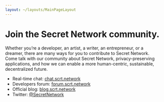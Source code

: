 ```yaml
---
layout: ~/layouts/MainPageLayout
---
```


<template v-slot:title>

## Community

</template>

<slim-column>

# Join the Secret Network community.

Whether you’re a developer, an artist, a writer, an entrepreneur, or a dreamer, there are many ways for you to contribute to Secret Network. Come talk with our community about Secret Network, privacy-preserving applications, and how we can enable a more human-centric, sustainable, decentralized future.

* Real-time chat:  [chat.scrt.network](https://chat.scrt.network/) 
* Developers forum:  [forum.scrt.network](https://forum.scrt.network/) 
* Official blog:  [blog.scrt.network](https://blog.scrt.network/) 
* Twitter:  [@SecretNetwork](https://twitter.com/SecretNetwork)

</slim-column>
